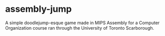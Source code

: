 # assembly-jump
A simple doodlejump-esque game made in MIPS Assembly for a Computer Organization course ran through the University of Toronto Scarborough.
